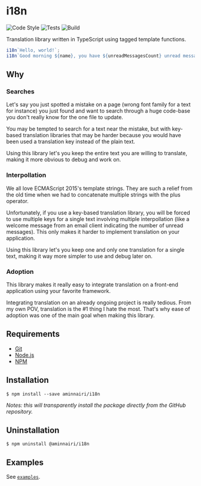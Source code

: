 # i18n

![Code Style](https://github.com/aminnairi/i18n/workflows/Code%20Style/badge.svg?branch=next) ![Tests](https://github.com/aminnairi/i18n/workflows/Tests/badge.svg?branch=next) ![Build](https://github.com/aminnairi/i18n/workflows/Build/badge.svg?branch=next)

Translation library written in TypeScript using tagged template functions.

```javascript
i18n`Hello, world!`;
i18n`Good morning ${name}, you have ${unreadMessagesCount} unread messages.`;
```

## Why

### Searches

Let's say you just spotted a mistake on a page (wrong font family for a text for instance) you just found and want to search through a huge code-base you don't really know for the one file to update.

You may be tempted to search for a text near the mistake, but with key-based translation libraries that may be harder because you would have been used a translation key instead of the plain text.

Using this library let's you keep the entire text you are willing to translate, making it more obvious to debug and work on.

### Interpollation

We all love ECMAScript 2015's template strings. They are such a relief from the old time when we had to concatenate multiple strings with the plus operator.

Unfortunately, if you use a key-based translation library, you will be forced to use multiple keys for a single text involving multiple interpollation (like a welcome message from an email client indicating the number of unread messages). This only makes it harder to implement translation on your application.

Using this library let's you keep one and only one translation for a single text, making it way more simpler to use and debug later on. 

### Adoption

This library makes it really easy to integrate translation on a front-end application using your favorite framework.

Integrating translation on an already ongoing project is really tedious. From my own POV, translation is the #1 thing I hate the most. That's why ease of adoption was one of the main goal when making this library.

## Requirements

- [Git](https://git-scm.com/)
- [Node.js](https://nodejs.org/en/)
- [NPM](https://www.npmjs.com/)

## Installation

```console
$ npm install --save aminnairi/i18n
```

*Notes: this will transparently install the package directly from the GitHub repository.*

## Uninstallation

```console
$ npm uninstall @aminnairi/i18n
```

## Examples

See [`examples`](./examples).
